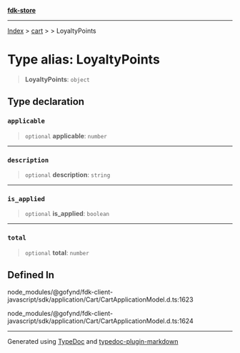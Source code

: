 [**fdk-store**](../../../README.md)
***

[Index](../../../API.md) > [cart](../../README.md) > [<internal>](../README.md) > LoyaltyPoints

# Type alias: LoyaltyPoints

> **LoyaltyPoints**: `object`

## Type declaration

### `applicable`

> `optional` **applicable**: `number`

***

### `description`

> `optional` **description**: `string`

***

### `is_applied`

> `optional` **is\_applied**: `boolean`

***

### `total`

> `optional` **total**: `number`

## Defined In

node\_modules/@gofynd/fdk-client-javascript/sdk/application/Cart/CartApplicationModel.d.ts:1623

node\_modules/@gofynd/fdk-client-javascript/sdk/application/Cart/CartApplicationModel.d.ts:1624

***
Generated using [TypeDoc](https://typedoc.org/) and [typedoc-plugin-markdown](https://www.npmjs.com/package/typedoc-plugin-markdown)
